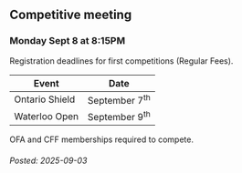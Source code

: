 
## Competitive meeting

### Monday Sept 8 at 8:15PM

Registration deadlines for first competitions (Regular Fees).

| Event          | Date                     |
| -------------- | ------------------------ |
| Ontario Shield | September 7<sup>th</sup> |
| Waterloo Open  | September 9<sup>th</sup> |

OFA and CFF memberships required to compete.

###### Posted: 2025-09-03
